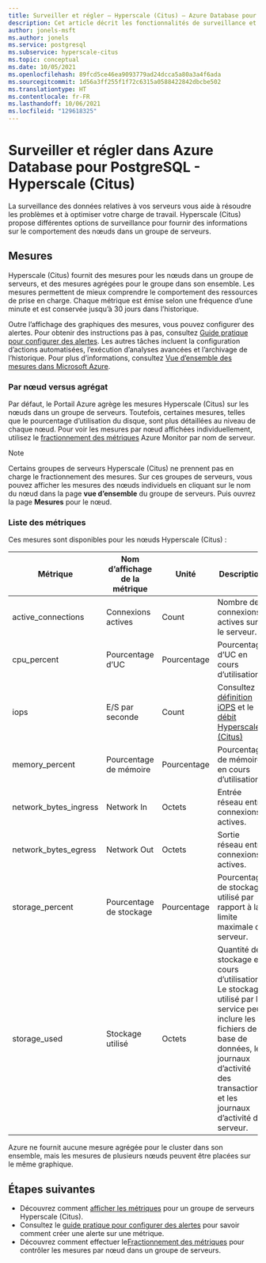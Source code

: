 ```yaml
---
title: Surveiller et régler – Hyperscale (Citus) – Azure Database pour PostgreSQL
description: Cet article décrit les fonctionnalités de surveillance et de réglage dans Azure Database pour PostgreSQL - Hyperscale (Citus)
author: jonels-msft
ms.author: jonels
ms.service: postgresql
ms.subservice: hyperscale-citus
ms.topic: conceptual
ms.date: 10/05/2021
ms.openlocfilehash: 89fcd5ce46ea9093779ad24dcca5a80a3a4f6ada
ms.sourcegitcommit: 1d56a3ff255f1f72c6315a0588422842dbcbe502
ms.translationtype: HT
ms.contentlocale: fr-FR
ms.lasthandoff: 10/06/2021
ms.locfileid: "129618325"
---
```

# <a name="monitor-and-tune-azure-database-for-postgresql---hyperscale-citus"></a>Surveiller et régler dans Azure Database pour PostgreSQL - Hyperscale (Citus)

La surveillance des données relatives à vos serveurs vous aide à résoudre les problèmes et à optimiser votre charge de travail. Hyperscale (Citus) propose différentes options de surveillance pour fournir des informations sur le comportement des nœuds dans un groupe de serveurs.

## <a name="metrics"></a>Mesures

Hyperscale (Citus) fournit des mesures pour les nœuds dans un groupe de serveurs, et des mesures agrégées pour le groupe dans son ensemble. Les mesures permettent de mieux comprendre le comportement des ressources de prise en charge. Chaque métrique est émise selon une fréquence d’une minute et est conservée jusqu’à 30 jours dans l’historique.

Outre l’affichage des graphiques des mesures, vous pouvez configurer des alertes. Pour obtenir des instructions pas à pas, consultez [Guide pratique pour configurer des alertes](howto-hyperscale-alert-on-metric.md).  Les autres tâches incluent la configuration d’actions automatisées, l’exécution d’analyses avancées et l’archivage de l’historique. Pour plus d’informations, consultez [Vue d’ensemble des mesures dans Microsoft Azure](../azure-monitor/data-platform.md).

### <a name="per-node-vs-aggregate"></a>Par nœud versus agrégat

Par défaut, le Portail Azure agrège les mesures Hyperscale (Citus) sur les nœuds dans un groupe de serveurs. Toutefois, certaines mesures, telles que le pourcentage d’utilisation du disque, sont plus détaillées au niveau de chaque nœud. Pour voir les mesures par nœud affichées individuellement, utilisez le [fractionnement des métriques](howto-hyperscale-monitoring.md#view-metrics-per-node) Azure Monitor par nom de serveur.

> [!NOTE]
>
> Certains groupes de serveurs Hyperscale (Citus) ne prennent pas en charge le fractionnement des mesures. Sur ces groupes de serveurs, vous pouvez afficher les mesures des nœuds individuels en cliquant sur le nom du nœud dans la page **vue d’ensemble** du groupe de serveurs. Puis ouvrez la page **Mesures** pour le nœud.

### <a name="list-of-metrics"></a>Liste des métriques

Ces mesures sont disponibles pour les nœuds Hyperscale (Citus) :

|Métrique|Nom d’affichage de la métrique|Unité|Description|
|---|---|---|---|
|active_connections|Connexions actives|Count|Nombre de connexions actives sur le serveur.|
|cpu_percent|Pourcentage d’UC|Pourcentage|Pourcentage d’UC en cours d’utilisation.|
|iops|E/S par seconde|Count|Consultez la [définition iOPS](../virtual-machines/premium-storage-performance.md#iops) et le [débit Hyperscale (Citus)](concepts-hyperscale-configuration-options.md)|
|memory_percent|Pourcentage de mémoire|Pourcentage|Pourcentage de mémoire en cours d’utilisation.|
|network_bytes_ingress|Network In|Octets|Entrée réseau entre connexions actives.|
|network_bytes_egress|Network Out|Octets|Sortie réseau entre connexions actives.|
|storage_percent|Pourcentage de stockage|Pourcentage|Pourcentage de stockage utilisé par rapport à la limite maximale du serveur.|
|storage_used|Stockage utilisé|Octets|Quantité de stockage en cours d’utilisation. Le stockage utilisé par le service peut inclure les fichiers de base de données, les journaux d’activité des transactions et les journaux d’activité du serveur.|

Azure ne fournit aucune mesure agrégée pour le cluster dans son ensemble, mais les mesures de plusieurs nœuds peuvent être placées sur le même graphique.

## <a name="next-steps"></a>Étapes suivantes

- Découvrez comment [afficher les métriques](howto-hyperscale-monitoring.md) pour un groupe de serveurs Hyperscale (Citus).
- Consultez le [guide pratique pour configurer des alertes](howto-hyperscale-alert-on-metric.md) pour savoir comment créer une alerte sur une métrique.
- Découvrez comment effectuer le[Fractionnement des métriques](../azure-monitor/essentials/metrics-charts.md#metric-splitting) pour contrôler les mesures par nœud dans un groupe de serveurs.
